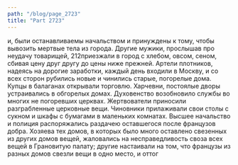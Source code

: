 ```yaml
---
path: "/blog/page_2723"
title: "Part 2723"
---
```


и, были останавливаемы начальством и принуждены к тому, чтобы вывозить мертвые тела из города. Другие мужики, прослышав про неудачу товарищей, 212приезжали в город с хлебом, овсом, сеном, сбивая цену друг другу до цены ниже прежней. Артели плотников, надеясь на дорогие заработки, каждый день входили в Москву, и со всех сторон рубились новые и чинились старые, погорелые дома. Купцы в балаганах открывали торговлю. Харчевни, постоялые дворы устраивались в обгорелых домах. Духовенство возобновило службы во многих не погоревших церквах. Жертвователи приносили разграбленные церковные вещи. Чиновники прилаживали свои столы с сукном и шкафы с бумагами в маленьких комнатах. Высшее начальство и полиция распоряжались раздачею оставшегося после французов добра. Хозяева тех домов, в которых было много оставлено свезенных из других домов вещей, жаловались на несправедливость своза всех вещей в Грановитую палату; другие настаивали на том, что французы из разных домов свезли вещи в одно место, и оттог
